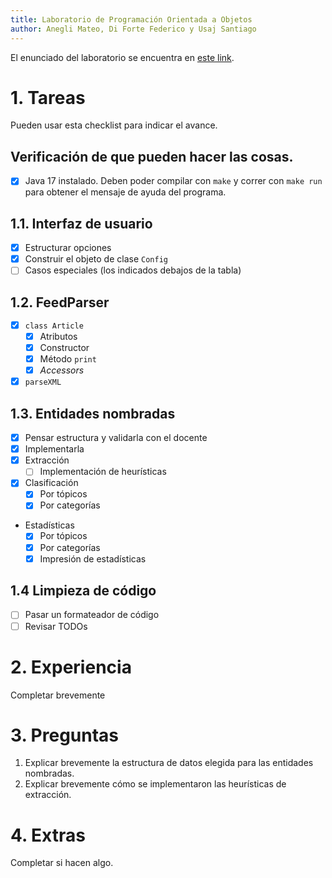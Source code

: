 ```yaml
---
title: Laboratorio de Programación Orientada a Objetos
author: Anegli Mateo, Di Forte Federico y Usaj Santiago
---
```


El enunciado del laboratorio se encuentra en [este link](https://docs.google.com/document/d/1wLhuEOjhdLwgZ4rlW0AftgKD4QIPPx37Dzs--P1gIU4/edit#heading=h.xe9t6iq9fo58).

# 1. Tareas

Pueden usar esta checklist para indicar el avance.

## Verificación de que pueden hacer las cosas.

- [x] Java 17 instalado. Deben poder compilar con `make` y correr con `make run` para obtener el mensaje de ayuda del programa.

## 1.1. Interfaz de usuario

- [x] Estructurar opciones
- [x] Construir el objeto de clase `Config`
- [ ] Casos especiales (los indicados debajos de la tabla)

## 1.2. FeedParser

- [x] `class Article`
  - [x] Atributos
  - [x] Constructor
  - [x] Método `print`
  - [x] _Accessors_
- [x] `parseXML`

## 1.3. Entidades nombradas

- [x] Pensar estructura y validarla con el docente
- [x] Implementarla
- [x] Extracción
  - [ ] Implementación de heurísticas
- [x] Clasificación
  - [x] Por tópicos
  - [x] Por categorías
- Estadísticas
  - [x] Por tópicos
  - [x] Por categorías
  - [x] Impresión de estadísticas

## 1.4 Limpieza de código

- [ ] Pasar un formateador de código
- [ ] Revisar TODOs

# 2. Experiencia

Completar brevemente

# 3. Preguntas

1. Explicar brevemente la estructura de datos elegida para las entidades nombradas.
2. Explicar brevemente cómo se implementaron las heurísticas de extracción.

# 4. Extras

Completar si hacen algo.
